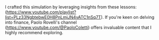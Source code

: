 I crafted this simulation by leveraging insights from these lessons: (https://www.youtube.com/playlist?list=PLz33NgbtebwE0H8PnLmjJN4vATC1nSq7T). If you're keen on delving into finance, Paolo Rovelli's channel (https://www.youtube.com/@PaoloColetti) offers invaluable content that I highly recommend exploring.
